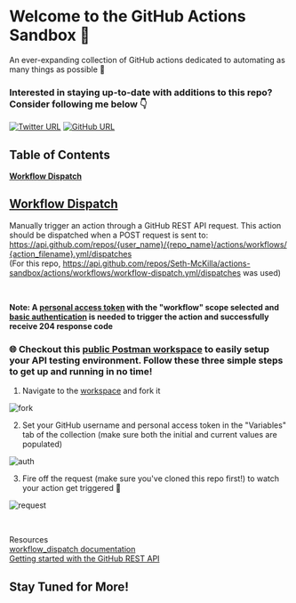 # Welcome to the GitHub Actions Sandbox 👋

An ever-expanding collection of GitHub actions dedicated to automating as many things as possible 🤖
<br>

### Interested in staying up-to-date with additions to this repo? Consider following me below 👇

[![Twitter URL](https://img.shields.io/twitter/follow/sethmckilla?style=social)](https://twitter.com/sethmckilla)
[![GitHub URL](https://img.shields.io/github/followers/seth-mckilla?label=follow%20%40Seth-McKilla&style=social)](https://github.com/seth-mckilla)

## Table of Contents

<a href="#workflow-dispatch"><strong>Workflow Dispatch</strong></a>

## [Workflow Dispatch](./.github/workflows/workflow-dispatch.yml)

Manually trigger an action through a GitHub REST API request. This action should be dispatched when a POST request is sent to: https://api.github.com/repos/{user_name}/{repo_name}/actions/workflows/{action_filename}.yml/dispatches
<br>
(For this repo, https://api.github.com/repos/Seth-McKilla/actions-sandbox/actions/workflows/workflow-dispatch.yml/dispatches was used)

<br>

**Note: A [personal access token](https://docs.github.com/en/authentication/keeping-your-account-and-data-secure/creating-a-personal-access-token) with the "workflow" scope selected and [basic authentication](https://docs.github.com/en/rest/overview/other-authentication-methods#via-oauth-and-personal-access-tokens) is needed to trigger the action and successfully receive 204 response code**

### 🌐 Checkout this [public Postman workspace](https://www.postman.com/sethmckilla/workspace/github-actions-sandbox/collection/11010551-04ad5305-b19b-4e45-b50e-3f2fecfe5b26?ctx=documentation) to easily setup your API testing environment. Follow these three simple steps to get up and running in no time!

1. Navigate to the [workspace](https://www.postman.com/sethmckilla/workspace/github-actions-sandbox/collection/11010551-04ad5305-b19b-4e45-b50e-3f2fecfe5b26?ctx=documentation) and fork it

![fork](https://user-images.githubusercontent.com/63591760/167302301-5c02e955-3c1a-4ba0-83bf-e8afcfd108d7.png)

2. Set your GitHub username and personal access token in the "Variables" tab of the collection (make sure both the initial and current values are populated)

![auth](https://user-images.githubusercontent.com/63591760/167303408-0e85960a-0cb2-4ba7-8f35-54f61a9d2354.png)

3. Fire off the request (make sure you've cloned this repo first!) to watch your action get triggered 🚀

![request](https://user-images.githubusercontent.com/63591760/167303234-83359f9d-195f-4c64-bbcd-607885425689.png)

<br>

Resources
<br>
[workflow_dispatch documentation](https://docs.github.com/en/actions/using-workflows/events-that-trigger-workflows#workflow_dispatch)
<br>
[Getting started with the GitHub REST API](https://docs.github.com/en/rest/guides/getting-started-with-the-rest-api)
<br>

## Stay Tuned for More!
